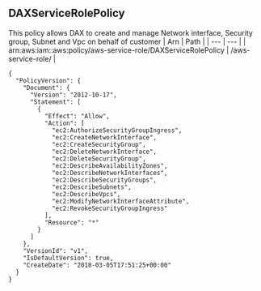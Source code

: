 
## DAXServiceRolePolicy
This policy allows DAX to create and manage Network interface, Security group, Subnet and Vpc on behalf of customer
| Arn | Path |
| --- | --- |
| arn:aws:iam::aws:policy/aws-service-role/DAXServiceRolePolicy | /aws-service-role/ |
```
{
  "PolicyVersion": {
    "Document": {
      "Version": "2012-10-17",
      "Statement": [
        {
          "Effect": "Allow",
          "Action": [
            "ec2:AuthorizeSecurityGroupIngress",
            "ec2:CreateNetworkInterface",
            "ec2:CreateSecurityGroup",
            "ec2:DeleteNetworkInterface",
            "ec2:DeleteSecurityGroup",
            "ec2:DescribeAvailabilityZones",
            "ec2:DescribeNetworkInterfaces",
            "ec2:DescribeSecurityGroups",
            "ec2:DescribeSubnets",
            "ec2:DescribeVpcs",
            "ec2:ModifyNetworkInterfaceAttribute",
            "ec2:RevokeSecurityGroupIngress"
          ],
          "Resource": "*"
        }
      ]
    },
    "VersionId": "v1",
    "IsDefaultVersion": true,
    "CreateDate": "2018-03-05T17:51:25+00:00"
  }
}
```
